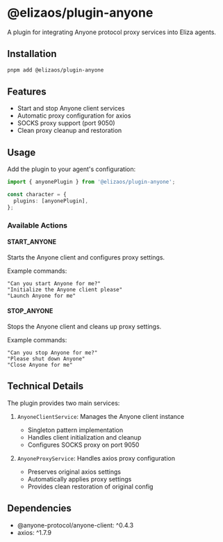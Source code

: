 # @elizaos/plugin-anyone

A plugin for integrating Anyone protocol proxy services into Eliza agents.

## Installation

```bash
pnpm add @elizaos/plugin-anyone
```

## Features

- Start and stop Anyone client services
- Automatic proxy configuration for axios
- SOCKS proxy support (port 9050)
- Clean proxy cleanup and restoration

## Usage

Add the plugin to your agent's configuration:

```typescript
import { anyonePlugin } from '@elizaos/plugin-anyone';

const character = {
  plugins: [anyonePlugin],
};
```

### Available Actions

#### START_ANYONE

Starts the Anyone client and configures proxy settings.

Example commands:

```plaintext
"Can you start Anyone for me?"
"Initialize the Anyone client please"
"Launch Anyone for me"
```

#### STOP_ANYONE

Stops the Anyone client and cleans up proxy settings.

Example commands:

```plaintext
"Can you stop Anyone for me?"
"Please shut down Anyone"
"Close Anyone for me"
```

## Technical Details

The plugin provides two main services:

1. `AnyoneClientService`: Manages the Anyone client instance

   - Singleton pattern implementation
   - Handles client initialization and cleanup
   - Configures SOCKS proxy on port 9050

2. `AnyoneProxyService`: Handles axios proxy configuration
   - Preserves original axios settings
   - Automatically applies proxy settings
   - Provides clean restoration of original config

## Dependencies

- @anyone-protocol/anyone-client: ^0.4.3
- axios: ^1.7.9
